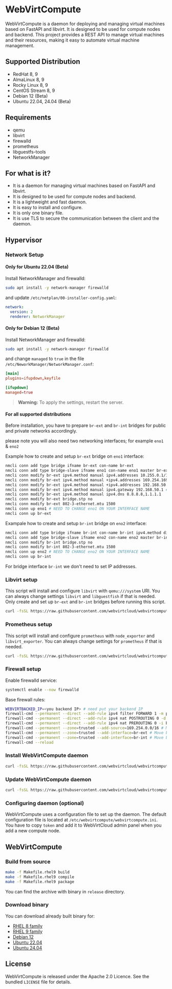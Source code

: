 # WebVirtCompute #

WebVirtCompute is a daemon for deploying and managing virtual machines based on FastAPI and libvirt. It is designed to be used for compute nodes and backend. This project provides a REST API to manage virtual machines and their resources, making it easy to automate virtual machine management.

## Supported Distribution ##

* RedHat 8, 9
* AlmaLinux 8, 9
* Rocky Linux 8, 9
* CentOS Stream 8, 9
* Debian 12 (Beta)
* Ubuntu 22.04, 24.04 (Beta)

## Requirements ##

* qemu
* libvirt
* firewalld
* prometheus
* libguestfs-tools
* NetworkManager

## For what is it? ##

* It is a daemon for managing virtual machines based on FastAPI and libvirt.
* It is designed to be used for compute nodes and backend.
* It is a lightweight and fast daemon.
* It is easy to install and configure.
* It is only one binary file.
* It is use TLS to secure the communication between the client and the daemon.

## Hypervisor ## 

### Network Setup ###

#### Only for Ubuntu 22.04 (Beta) ####

Install NetworkManager and firewalld:

```bash
sudo apt install -y network-manager firewalld
```

and update `/etc/netplan/00-installer-config.yaml`:

```yaml
network:
  version: 2
  renderer: NetworkManager
```

#### Only for Debian 12 (Beta) ####

Install NetworkManager and firewalld:

```bash
sudo apt install -y network-manager firewalld
```

and change `managed` to `true` in the file `/etc/NeworkManager/NetworkManager.conf`:

```conf
[main]
plugins=ifupdown,keyfile

[ifupdown]
managed=true
```

> **Warning:** To apply the settings, restart the server.

#### For all supported distributions ####

Before installation, you have to prepare `br-ext` and `br-int` bridges for public and private networks accordingly. 

please note you will also need two networking interfaces; for example `eno1` & `eno2`

Example how to create and setup ```br-ext``` bridge on ```eno1``` interface:

```bash
nmcli conn add type bridge ifname br-ext con-name br-ext
nmcli conn add type bridge-slave ifname eno1 con-name eno1 master br-ext # NEED TO CHANGE eno1 ON YOUR INTERFACE NAME
nmcli conn modify br-ext ipv4.method manual ipv4.addresses 10.255.0.1/16 # for floating IP feature - DO NOT CHANGE
nmcli conn modify br-ext ipv4.method manual +ipv4.addresses 169.254.169.254/16 # for metadata service - DO NOT CHANGE
nmcli conn modify br-ext ipv4.method manual +ipv4.addresses 192.168.50.10/24 # NEED TO CHANGE 192.168.50.10/24 ON YOUR CIDR
nmcli conn modify br-ext ipv4.method manual ipv4.gateway 192.168.50.1 # NEED TO CHANGE 192.168.50.1 ON YOUR GATEWAY IP
nmcli conn modify br-ext ipv4.method manual ipv4.dns 8.8.8.8,1.1.1.1
nmcli conn modify br-ext bridge.stp no
nmcli conn modify br-ext 802-3-ethernet.mtu 1500
nmcli conn up eno1 # NEED TO CHANGE eno1 ON YOUR INTERFACE NAME
nmcli conn up br-ext
```

Exampale how to create and setup ```br-int``` bridge on ```eno2``` interface:

```bash
nmcli conn add type bridge ifname br-int con-name br-int ipv4.method disabled ipv6.method ignore
nmcli conn add type bridge-slave ifname eno2 con-name eno2 master br-int # NEED TO CHANGE eno2 ON YOUR INTERFACE NAME
nmcli conn modify br-int bridge.stp no
nmcli conn modify br-int 802-3-ethernet.mtu 1500
nmcli conn up eno2 # NEED TO CHANGE eno2 ON YOUR INTERFACE NAME
nmcli conn up br-int
```

For bridge interface `br-int` we don't need to set IP addresses.


### Libvirt setup ###

This script will install and configure `libvirt` with `qemu:///system` URI. You can always change settings `libvirt` and `libguestfish` if that is needed. Only create and set up `br-ext` and `br-int` bridges before running this script.

```bash
curl -fsSL https://raw.githubusercontent.com/webvirtcloud/webvirtcompute/master/scripts/libvirt.sh | sudo bash
```

### Prometheus setup ###

This script will install and configure `prometheus` with `node_exporter` and `libvirt_exporter`. You can always change settings for `prometheus` if that is needed. 

```bash
curl -fsSL https://raw.githubusercontent.com/webvirtcloud/webvirtcompute/master/scripts/prometheus.sh | sudo bash
```

### Firewall setup ###

Enable firewalld service:

```bash
systemctl enable --now firewalld
```

Base firewall rules:


```bash
WEBVIRTBACKED_IP=<you backend IP> # need put your backend IP
firewall-cmd --permanent --direct --add-rule ipv4 filter FORWARD 1 -m physdev --physdev-is-bridged -j ACCEPT # Bridge traffic rule
firewall-cmd --permanent --direct --add-rule ipv4 nat POSTROUTING 0 -d 10.255.0.0/16 -j MASQUERADE # Floating IP feature rule
firewall-cmd --permanent --direct --add-rule ipv4 nat PREROUTING 0 -i br-ext '!' -s 169.254.0.0/16 -d 169.254.169.254 -p tcp -m tcp --dport 80 -j DNAT --to-destination $WEBVIRTBACKED_IP:80 # CLoud-init metadata service rule
firewall-cmd --permanent --zone=trusted --add-source=169.254.0.0/16 # Move cloud-init metadata service to trusted zone
firewall-cmd --permanent --zone=trusted --add-interface=br-ext # Move br-ext to trusted zone
firewall-cmd --permanent --zone=trusted --add-interface=br-int # Move br-int to trusted zone
firewall-cmd --reload
```

### Install WebVirtCompute daemon ###

```bash
curl -fsSL https://raw.githubusercontent.com/webvirtcloud/webvirtcompute/master/scripts/install.sh | sudo bash
```

### Update WebVirtCompute daemon ###

```bash
curl -fsSL https://raw.githubusercontent.com/webvirtcloud/webvirtcompute/master/scripts/update.sh | sudo bash
```

### Configuring daemon (optional) ###

WebVirtCompute uses a configuration file to set up the daemon. The default configuration file is located at `/etc/webvirtcompute/webvirtcompute.ini`. You have to copy `token` and add it to WebVirtCloud admin panel when you add a new compute node.

## WebVirtCompute ##

### Build from source ###

```bash
make -f Makefile.rhel9 build
make -f Makefile.rhel9 compile
make -f Makefile.rhel9 package
```
You can find the archive with binary in `release` directory.

### Download binary ###

You can download already built binary for:

* [RHEL 8 family](https://cloud-apps.webvirt.cloud/webvirtcompute-rhel8-amd64.tar.gz) 
* [RHEL 9 family](https://cloud-apps.webvirt.cloud/webvirtcompute-rhel9-amd64.tar.gz) 
* [Debian 12](https://cloud-apps.webvirt.cloud/webvirtcompute-debian12-amd64.tar.gz)
* [Ubuntu 22.04](https://cloud-apps.webvirt.cloud/webvirtcompute-ubuntu2204-amd64.tar.gz)
* [Ubuntu 24.04](https://cloud-apps.webvirt.cloud/webvirtcompute-ubuntu2404-amd64.tar.gz)

## License ##

WebVirtCompute is released under the Apache 2.0 Licence. See the bundled `LICENSE` file for details.
